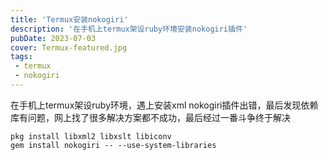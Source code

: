 ```yaml
---
title: 'Termux安装nokogiri'
description: '在手机上termux架设ruby环境安装nokogiri插件'
pubDate: 2023-07-03
cover: Termux-featured.jpg
tags:
 - termux
 - nokogiri
---
```


在手机上termux架设ruby环境，遇上安装xml nokogiri插件出错，最后发现依赖库有问题，网上找了很多解决方案都不成功，最后经过一番斗争终于解决

``` shell
pkg install libxml2 libxslt libiconv
gem install nokogiri -- --use-system-libraries
```
